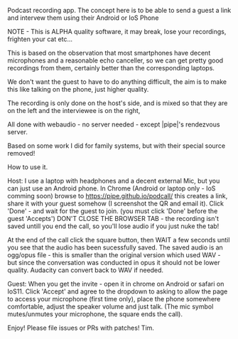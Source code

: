 Podcast recording app.
The concept here is to be able to send a guest
a link and intervew them using their Android or IoS Phone

NOTE - This is ALPHA quality software, it may break, lose your recordings, frighten your cat etc...

This is based on the observation that most smartphones have decent microphones and a reasonable echo canceller,
so we can get pretty good recordings from them, certainly better than the corresponding laptops.

We don't want the guest to have to do anything difficult, the aim is to make this like talking on the phone, just higher quality.

The recording is only done on the host's side,
and is mixed so that they are on the left and the interviewee
is on the right,

All done with webaudio - no server needed - except
|pipe|'s rendezvous server.

Based on some work I did for family systems, but with their
special source removed!


How to use it.

Host: I use a laptop with headphones and a decent external Mic, but you can just use an Android phone.
In Chrome (Android or laptop only - IoS comming soon) browse to https://pipe.github.io/podcall/ 
this creates a link, share it with your guest somehow (I screenshot the QR and email it).
Click 'Done' - and wait for the guest to join. (you must click 'Done' before the guest 'Accepts')
DON'T CLOSE THE BROWSER TAB - the recording isn't saved untill you end the call, so you'll lose audio if
you just nuke the tab!

At the end of the call click the square button, then WAIT a few seconds until you see that the audio has been sucessfully saved. 
The saved audio is an ogg/opus file - this is smaller than the original version which used WAV - but since the conversation was
conducted in opus it should not be lower quality. Audacity can convert back to WAV if needed.

Guest: When you get the invite - open it in chrome on Android or safari on IoS11. Click 'Accept' and agree to the dropdown to 
asking to allow the page to access your microphone (first time only), place the phone somewhere comfortable, adjust the speaker volume and just talk. (The mic symbol mutes/unmutes your microphone, the square ends the call). 

Enjoy! Please file issues or PRs with patches!
Tim.


